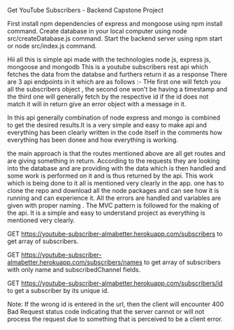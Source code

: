 Get YouTube Subscribers - Backend Capstone Project

First install npm dependencies of express and mongoose using npm install command.
Create database in your local computer using node src/createDatabase.js command.
Start the backend server using npm start or node src/index.js command.

Hii all this is simple api made with the technologies node js, express js, mongoose and mongodb
This is a youtube subscribers rest api which fetches the data from the databse and furthers return it as a response 
There are 3 api endpoints in it which are as follows :-
THe first one will fetch you all the subscribers object , the second one won't be having a timestamp and the third one will generally fetch by the respective id
if the id does not match it will in return give an error object with a message in it.

In this api generally combination of node express and mongo is combined to get the desired results.It is a very simple and easy to make api and everything
has been clearly written in the code itself in the comments how everything has been donee and how everything is working.

the main approach is that the routes mentioned above are all get routes and are giving something in return. According to the requests they are looking into the 
database and are providing with the data which is then handled and some work is performed on it and is thus returned by the api. This work which is being done to it 
all is mentioned very clearly in the app.
one has to clone the repo and download all the node packages and can see how it is running and can experience it.
All the errors are handled and variables are given with proper naming . The MVC pattern is followed for the making of the api. It is a simple and easy to understand 
project as everything is mentioned very clearly.

GET https://youtube-subscriber-almabetter.herokuapp.com/subscribers  to get array of subscribers.

GET https://youtube-subscriber-almabetter.herokuapp.com/subscribers/names to get array of subscribers with only name and subscribedChannel fields.

GET https://youtube-subscriber-almabetter.herokuapp.com/subscribers/id to get a subscriber by its unique id.

Note: If the wrong id is entered in the url, then the client will encounter 400 Bad Request status code indicating that the server cannot or will not process the request due to something that is perceived to be a client error.


